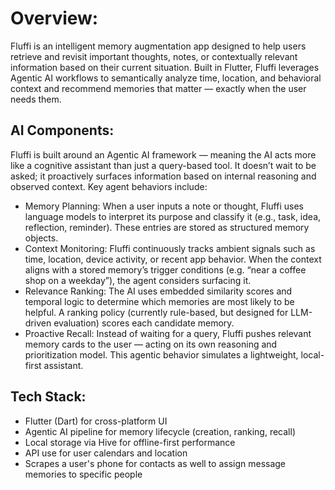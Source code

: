 # Overview:
Fluffi is an intelligent memory augmentation app designed to help users retrieve and revisit important thoughts, notes, or contextually relevant information based on their current situation. Built in Flutter, Fluffi leverages Agentic AI workflows to semantically analyze time, location, and behavioral context and recommend memories that matter — exactly when the user needs them.

## AI Components:
Fluffi is built around an Agentic AI framework — meaning the AI acts more like a cognitive assistant than just a query-based tool. It doesn’t wait to be asked; it proactively surfaces information based on internal reasoning and observed context.
Key agent behaviors include:
- Memory Planning: When a user inputs a note or thought, Fluffi uses language models to interpret its purpose and classify it (e.g., task, idea, reflection, reminder). These entries are stored as structured memory objects.
- Context Monitoring: Fluffi continuously tracks ambient signals such as time, location, device activity, or recent app behavior. When the context aligns with a stored memory’s trigger conditions (e.g. “near a coffee shop on a weekday”), the agent considers surfacing it.
- Relevance Ranking: The AI uses embedded similarity scores and temporal logic to determine which memories are most likely to be helpful. A ranking policy (currently rule-based, but designed for LLM-driven evaluation) scores each candidate memory.
- Proactive Recall: Instead of waiting for a query, Fluffi pushes relevant memory cards to the user — acting on its own reasoning and prioritization model. This agentic behavior simulates a lightweight, local-first assistant.

## Tech Stack:
- Flutter (Dart) for cross-platform UI
- Agentic AI pipeline for memory lifecycle (creation, ranking, recall)
- Local storage via Hive for offline-first performance
- API use for user calendars and location
- Scrapes a user's phone for contacts as well to assign message memories to specific people
